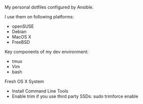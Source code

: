 My personal dotfiles configured by Ansible.

I use them on following platforms:

* openSUSE
* Debian
* MacOS X
* FreeBSD

Key components of my dev environment:

* tmux
* Vim
* bash

Fresh OS X System

* Install Command Line Tools
* Enable trim if you use third party SSDs:
	sudo trimforce enable 
